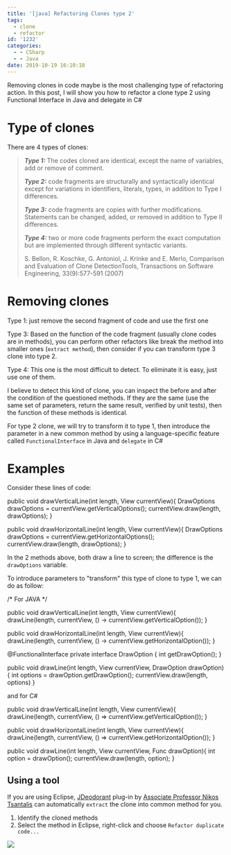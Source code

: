 ```yaml
---
title: '[java] Refactoring Clones type 2'
tags:
  - clone
  - refactor
id: '1232'
categories:
  - - CSharp
  - - Java
date: 2019-10-19 16:10:18
---
```


Removing clones in code maybe is the most challenging type of refactoring action. In this post, I will show you how to refactor a clone type 2 using Functional Interface in Java and delegate in C#

<!-- more -->

# Type of clones

There are 4 types of clones:

> _**Type 1:**_ The codes cloned are identical, except the name of variables, add or remove of comment.
> 
> _**Type 2:**_ code fragments are structurally and syntactically identical except for variations in identifiers, literals, types, in addition to Type I differences.
> 
> _**Type 3:**_ code fragments are copies with further modifications. Statements can be changed, added, or removed in addition to Type II differences.
> 
> _**Type 4:**_ two or more code fragments perform the exact computation but are implemented through different syntactic variants.
> 
> S. Bellon, R. Koschke, G. Antoniol, J. Krinke and E. Merlo, Comparison and Evaluation of Clone DetectionTools, Transactions on Software Engineering, 33(9):577-591 (2007)

# Removing clones

Type 1: just remove the second fragment of code and use the first one

Type 3: Based on the function of the code fragment (usually clone codes are in methods), you can perform other refactors like break the method into smaller ones (`extract method`), then consider if you can transform type 3 clone into type 2.

Type 4: This one is the most difficult to detect. To eliminate it is easy, just use one of them.

I believe to detect this kind of clone, you can inspect the before and after the condition of the questioned methods. If they are the same (use the same set of parameters, return the same result, verified by unit tests), then the function of these methods is identical.

For type 2 clone, we will try to transform it to type 1, then introduce the parameter in a new common method by using a language-specific feature called `FunctionalInterface` in Java and `delegate` in C#

# Examples

Consider these lines of code:

public void drawVerticalLine(int length, View currentView){
    DrawOptions drawOptions = currentView.getVerticalOptions();
    currentView.draw(length, drawOptions);
}

public void drawHorizontalLine(int length, View currentView){
    DrawOptions drawOptions = currentView.getHorizontalOptions();
    currentView.draw(length, drawOptions);
}

In the 2 methods above, both draw a line to screen; the difference is the `drawOptions` variable.

To introduce parameters to "transform" this type of clone to type 1, we can do as follow:

/\* For JAVA \*/

public void drawVerticalLine(int length, View currentView){
    drawLine(length, currentView, () -> currentView.getVerticalOption());
}

public void drawHorizontalLine(int length, View currentView){
    drawLine(length, currentView, () -> currentView.getHorizontalOption());
}

@FunctionalInterface
private interface DrawOption {
    int getDrawOption();
}

public void drawLine(int length, View currentView, DrawOption drawOption){
    int options = drawOption.getDrawOption();
    currentView.draw(length, options)
}

and for C#

public void drawVerticalLine(int length, View currentView){
    drawLine(length, currentView, () => currentView.getVerticalOption());
}

public void drawHorizontalLine(int length, View currentView){
    drawLine(length, currentView, () => currentView.getHorizontalOption());
}

public void drawLine(int length, View currentView, Func<int> drawOption){
    int option = drawOption();
    currentView.draw(length, option);
}

## Using a tool

If you are using Eclipse, [JDeodorant](https://github.com/tsantalis/JDeodorant) plug-in by [Associate Professor Nikos Tsantalis](https://users.encs.concordia.ca/~nikolaos/) can automatically `extract` the clone into common method for you.

1.  Identify the cloned methods
2.  Select the method in Eclipse, right-click and choose `Refactor duplicate code...`

![](https://i.imgur.com/ndLJ8Iz.png)